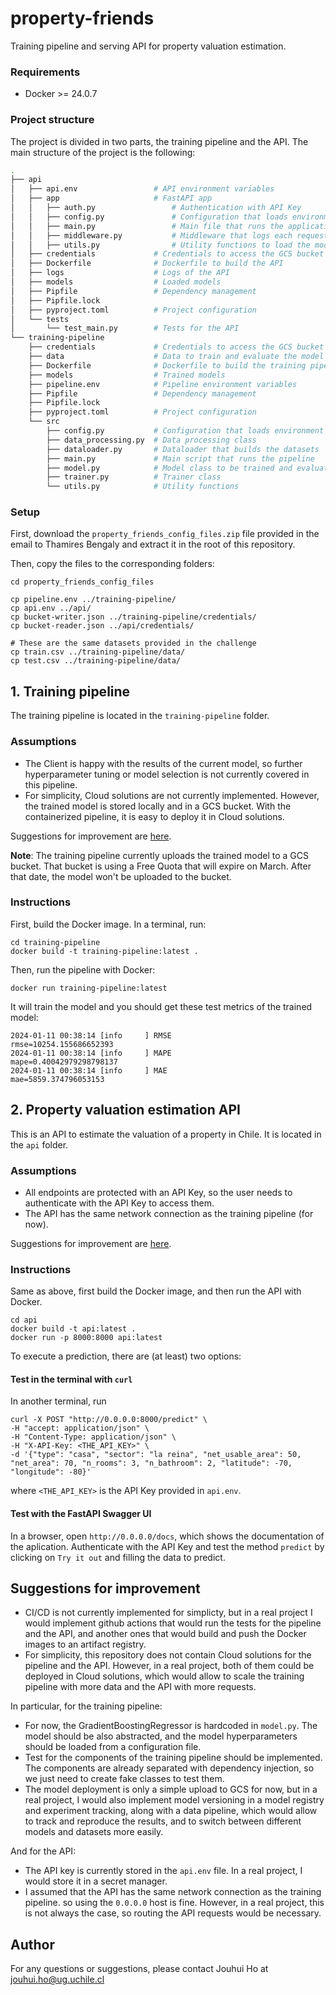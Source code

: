 # property-friends

Training pipeline and serving API for property valuation estimation.

### Requirements

- Docker >= 24.0.7

### Project structure

The project is divided in two parts, the training pipeline and the API. The main structure of the project is the following:

```bash
.
├── api
│   ├── api.env                 # API environment variables
│   ├── app                     # FastAPI app
│   │   ├── auth.py                 # Authentication with API Key
│   │   ├── config.py               # Configuration that loads environment variables
│   │   ├── main.py                 # Main file that runs the application
│   │   ├── middleware.py           # Middleware that logs each request to the API
│   │   ├── utils.py                # Utility functions to load the model
│   ├── credentials             # Credentials to access the GCS bucket
│   ├── Dockerfile              # Dockerfile to build the API
│   ├── logs                    # Logs of the API
│   ├── models                  # Loaded models
│   ├── Pipfile                 # Dependency management
│   ├── Pipfile.lock
│   ├── pyproject.toml          # Project configuration
│   └── tests
│       └── test_main.py        # Tests for the API
└── training-pipeline
    ├── credentials             # Credentials to access the GCS bucket
    ├── data                    # Data to train and evaluate the model
    ├── Dockerfile              # Dockerfile to build the training pipeline
    ├── models                  # Trained models
    ├── pipeline.env            # Pipeline environment variables
    ├── Pipfile                 # Dependency management
    ├── Pipfile.lock
    ├── pyproject.toml          # Project configuration
    └── src
        ├── config.py           # Configuration that loads environment variables
        ├── data_processing.py  # Data processing class
        ├── dataloader.py       # Dataloader that builds the datasets
        ├── main.py             # Main script that runs the pipeline
        ├── model.py            # Model class to be trained and evaluated
        ├── trainer.py          # Trainer class
        └── utils.py            # Utility functions
```

### Setup

First, download the `property_friends_config_files.zip` file provided in the email to Thamires Bengaly and extract it in the root of this repository.

Then, copy the files to the corresponding folders:

```console
cd property_friends_config_files

cp pipeline.env ../training-pipeline/
cp api.env ../api/
cp bucket-writer.json ../training-pipeline/credentials/
cp bucket-reader.json ../api/credentials/

# These are the same datasets provided in the challenge
cp train.csv ../training-pipeline/data/
cp test.csv ../training-pipeline/data/
```

## 1. Training pipeline

The training pipeline is located in the `training-pipeline` folder.

### Assumptions

- The Client is happy with the results of the current model, so further hyperparameter tuning or model selection is not currently covered in this pipeline.
- For simplicity, Cloud solutions are not currently implemented. However, the trained model is stored locally and in a GCS bucket. With the containerized pipeline, it is easy to deploy it in Cloud solutions.

Suggestions for improvement are [here](#suggestions-for-improvement).

**Note**: The training pipeline currently uploads the trained model to a GCS bucket. That bucket is using a Free Quota that will expire on March. After that date, the model won't be uploaded to the bucket.

### Instructions

First, build the Docker image. In a terminal, run:

```console
cd training-pipeline
docker build -t training-pipeline:latest .
```

Then, run the pipeline with Docker:

```console
docker run training-pipeline:latest
```

It will train the model and you should get these test metrics of the trained model:

```console
2024-01-11 00:38:14 [info     ] RMSE                           rmse=10254.155686652393
2024-01-11 00:38:14 [info     ] MAPE                           mape=0.40042979298798137
2024-01-11 00:38:14 [info     ] MAE                            mae=5859.374796053153
```

## 2. Property valuation estimation API

This is an API to estimate the valuation of a property in Chile. It is located in the `api` folder.

### Assumptions

- All endpoints are protected with an API Key, so the user needs to authenticate with the API Key to access them.
- The API has the same network connection as the training pipeline (for now).

Suggestions for improvement are [here](#suggestions-for-improvement).

### Instructions

Same as above, first build the Docker image, and then run the API with Docker.

```console
cd api
docker build -t api:latest .
docker run -p 8000:8000 api:latest
```

To execute a prediction, there are (at least) two options:

#### Test in the terminal with `curl`

In another terminal, run

```console
curl -X POST "http://0.0.0.0:8000/predict" \
-H "accept: application/json" \
-H "Content-Type: application/json" \
-H "X-API-Key: <THE_API_KEY>" \
-d '{"type": "casa", "sector": "la reina", "net_usable_area": 50, "net_area": 70, "n_rooms": 3, "n_bathroom": 2, "latitude": -70, "longitude": -80}'
```

where `<THE_API_KEY>` is the API Key provided in `api.env`.

#### Test with the FastAPI Swagger UI

In a browser, open `http://0.0.0.0/docs`, which shows the documentation of the aplication. Authenticate with the API Key and test the method `predict` by clicking on `Try it out` and filling the data to predict.

## Suggestions for improvement

- CI/CD is not currently implemented for simplicty, but in a real project I would implement github actions that would run the tests for the pipeline and the API, and another ones that would build and push the Docker images to an artifact registry.
- For simplicity, this repository does not contain Cloud solutions for the pipeline and the API. However, in a real project, both of them could be deployed in Cloud solutions, which would allow to scale the training pipeline with more data and the API with more requests.

In particular, for the training pipeline:

- For now, the GradientBoostingRegressor is hardcoded in `model.py`. The model should be also abstracted, and the model hyperparameters should be loaded from a configuration file.
- Test for the components of the training pipeline should be implemented. The components are already separated with dependency injection, so we just need to create fake classes to test them.
- The model deployment is only a simple upload to GCS for now, but in a real project, I would also implement model versioning in a model registry and experiment tracking, along with a data pipeline, which would allow to track and reproduce the results, and to switch between different models and datasets more easily.

And for the API:

- The API key is currently stored in the `api.env` file. In a real project, I would store it in a secret manager.
- I assumed that the API has the same network connection as the training pipeline. so using the `0.0.0.0` host is fine. However, in a real project, this is not always the case, so routing the API requests would be necessary.

## Author

For any questions or suggestions, please contact Jouhui Ho at jouhui.ho@ug.uchile.cl
